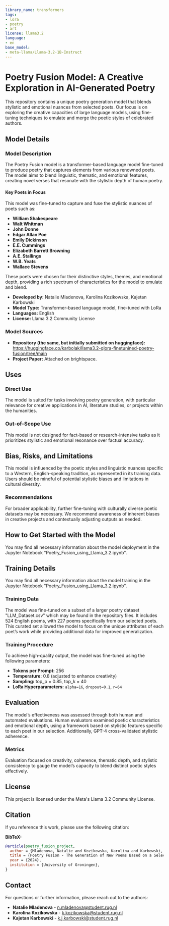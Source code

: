 ```yaml
---
library_name: transformers
tags:
- lora
- poetry
- art
license: llama3.2
language:
- en
base_model:
- meta-llama/Llama-3.2-1B-Instruct
---
```


# Poetry Fusion Model: A Creative Exploration in AI-Generated Poetry

This repository contains a unique poetry generation model that blends stylistic and emotional nuances from selected poets. Our focus is on exploring the creative capacities of large language models, using fine-tuning techniques to emulate and merge the poetic styles of celebrated authors. 

## Model Details

### Model Description

The Poetry Fusion model is a transformer-based language model fine-tuned to produce poetry that captures elements from various renowned poets. The model aims to blend linguistic, thematic, and emotional features, creating novel verses that resonate with the stylistic depth of human poetry.

#### Key Poets in Focus
This model was fine-tuned to capture and fuse the stylistic nuances of poets such as:
- **William Shakespeare**
- **Walt Whitman**
- **John Donne**
- **Edgar Allan Poe**
- **Emily Dickinson**
- **E.E. Cummings**
- **Elizabeth Barrett Browning**
- **A.E. Stallings**
- **W.B. Yeats**
- **Wallace Stevens**

These poets were chosen for their distinctive styles, themes, and emotional depth, providing a rich spectrum of characteristics for the model to emulate and blend.

- **Developed by:** Natalie Mladenova, Karolina Kozikowska, Kajetan Karbowski
- **Model Type:** Transformer-based language model, fine-tuned with LoRa
- **Languages:** English
- **License:** Llama 3.2 Community License

### Model Sources
- **Repository (the same, but initially submitted on huggingface):** https://huggingface.co/karbolak/llama3.2-qlora-finetunined-poetry-fusion/tree/main
- **Project Paper:** Attached on brightspace.

## Uses

### Direct Use
The model is suited for tasks involving poetry generation, with particular relevance for creative applications in AI, literature studies, or projects within the humanities.

### Out-of-Scope Use
This model is not designed for fact-based or research-intensive tasks as it prioritizes stylistic and emotional resonance over factual accuracy.

## Bias, Risks, and Limitations

This model is influenced by the poetic styles and linguistic nuances specific to a Western, English-speaking tradition, as represented in its training data. Users should be mindful of potential stylistic biases and limitations in cultural diversity.

### Recommendations
For broader applicability, further fine-tuning with culturally diverse poetic datasets may be necessary. We recommend awareness of inherent biases in creative projects and contextually adjusting outputs as needed.

## How to Get Started with the Model

You may find all necessary information about the model deployment in the Jupyter Notebook "Poetry_Fusion_using_Llama_3.2.ipynb".

## Training Details

You may find all necessary information about the model training in the Jupyter Notebook "Poetry_Fusion_using_Llama_3.2.ipynb".

### Training Data
The model was fine-tuned on a subset of a larger poetry dataset "LLM_Dataset.csv" which may be found in the repository files. It includes 524 English poems, with 227 poems specifically from our selected poets. This curated set allowed the model to focus on the unique attributes of each poet’s work while providing additional data for improved generalization.

### Training Procedure
To achieve high-quality output, the model was fine-tuned using the following parameters:
- **Tokens per Prompt:** 256
- **Temperature:** 0.8 (adjusted to enhance creativity)
- **Sampling:** top_p = 0.85, top_k = 40
- **LoRa Hyperparameters:** `alpha=16`, `dropout=0.1`, `r=64`

## Evaluation

The model’s effectiveness was assessed through both human and automated evaluations. Human evaluators examined poetic characteristics and emotional depth, using a framework based on stylistic features specific to each poet in our selection. Additionally, GPT-4 cross-validated stylistic adherence.

### Metrics
Evaluation focused on creativity, coherence, thematic depth, and stylistic consistency to gauge the model’s capacity to blend distinct poetic styles effectively.

## License

This project is licensed under the Meta's Llama 3.2 Community License.

## Citation

If you reference this work, please use the following citation:

**BibTeX:**

```bibtex
@article{poetry_fusion_project,
  author = {Mladenova, Natalie and Kozikowska, Karolina and Karbowski, Kajetan},
  title = {Poetry Fusion - The Generation of New Poems Based on a Selection of Authors},
  year = {2024},
  institution = {University of Groningen},
}
```

## Contact

For questions or further information, please reach out to the authors:
- **Natalie Mladenova** - n.mladenova@student.rug.nl
- **Karolina Kozikowska** - k.kozikowska@student.rug.nl
- **Kajetan Karbowski** - k.j.karbowski@student.rug.nl
